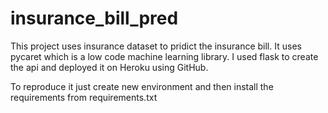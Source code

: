 # insurance_bill_pred
This project uses insurance dataset to pridict the insurance bill.
It uses pycaret which is a low code machine learning library.
I used flask to create the api and deployed it on Heroku using GitHub.

To reproduce it just create new environment and then install the requirements from requirements.txt

